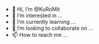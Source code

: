 - 👋 Hi, I’m @KuRoMit
- 👀 I’m interested in ...
- 🌱 I’m currently learning ...
- 💞️ I’m looking to collaborate on ...
- 📫 How to reach me ...

<!---
KuRoMit/KuRoMit is a ✨ special ✨ repository because its `README.md` (this file) appears on your GitHub profile.
You can click the Preview link to take a look at your changes.
--->
